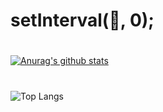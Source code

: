 # setInterval(🏃, 0);
#
[![Anurag's github stats](https://github-readme-stats.vercel.app/api?username=gitteration&theme=tokyonight)](https://github.com/anuraghazra/github-readme-stats)
#
![Top Langs](https://github-readme-stats.vercel.app/api/top-langs/?username=gitteration&layout=compact&theme=tokyonight)
 

<!---
gitteration/gitteration is a ✨ special ✨ repository because its `README.md` (this file) appears on your GitHub profile.
You can click the Preview link to take a look at your changes.
--->
